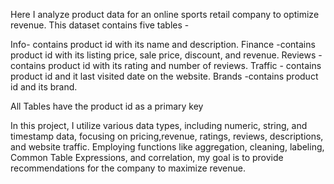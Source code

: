 Here I analyze product data for an online sports retail company to optimize revenue.
This dataset contains five tables - 


Info- contains product id with its name and description.
Finance -contains product id with its listing price, sale price, discount, and revenue.
Reviews -contains product id with its rating and number of reviews.
Traffic - contains product id and it last visited date on the website.
Brands -contains product id and its brand. 

All Tables have the product id as a primary key

In this project, I utilize various data types, including numeric, string, and timestamp data, focusing on pricing,revenue, ratings, reviews, descriptions, and website traffic. 
Employing functions like aggregation, cleaning, labeling, Common Table Expressions, and correlation, my goal is to provide recommendations for the company to maximize revenue. 

